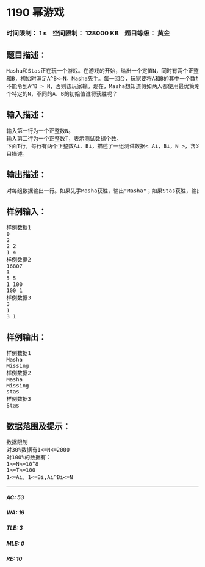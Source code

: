 # 1190 幂游戏   
### 时间限制： 1 s&nbsp;&nbsp;&nbsp;&nbsp;空间限制： 128000 KB&nbsp;&nbsp;&nbsp;&nbsp;题目等级： 黄金  
## 题目描述：  

<pre>
Masha和Stas正在玩一个游戏。在游戏的开始，给出一个定值N，同时有两个正整数A  
和B，初始时满足A^B<=N。Masha先手。每一回合，玩家要将A和B的其中一个数加上1，但  
不能令到A^B > N，否则该玩家输。现在，Masha想知道假如两人都使用最优策略，对于一  
个特定的N，不同的A、B的初始值谁将获胜呢？
</pre>
  
  
## 输入描述：  

<pre>
输入第一行为一个正整数N。  
输入第二行为一个正整数T，表示测试数据个数。  
下面T行，每行有两个正整数Ai、Bi，描述了一组测试数据< Ai，Bi，N >，含义如题  
目描述。
</pre>
  
  
## 输出描述：  

<pre>
对每组数据输出一行。如果先手Masha获胜，输出"Masha"；如果Stas获胜，输出"Stas"；如果和则输出"Missing"（不用输出引号）
</pre>
  
  
## 样例输入：  

<pre>
样例数据1  
9  
2  
2 2  
1 4
样例数据2
16807  
3  
5 5  
1 100  
100 1
样例数据3
3  
1  
3 1
</pre>
  
  
## 样例输出：  

<pre>
样例数据1
Masha  
Missing
样例数据2
Masha  
Missing  
stas
样例数据3
Stas
</pre>
  
  
## 数据范围及提示：  

<pre>
数据限制  
对30%数据有1<=N<=2000  
对100%的数据有：  
1<=N<=10^8  
1<=T<=100  
1<=Ai，1<=Bi,Ai^Bi<=N
</pre>
  
  
***  

##### AC: 53  
##### WA: 19  
##### TLE: 3  
##### MLE: 0  
##### RE: 10  
